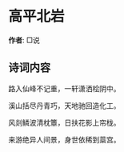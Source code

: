 # 高平北岩

**作者**: □说

## 诗词内容

路入仙峰不记重，一轩潇洒桧阴中。

溪山括尽丹青巧，天地驰回造化工。

风剡鳞波清枕簟，日扶花影上帘栊。

来游绝异人间景，身世依稀到蘂宫。


